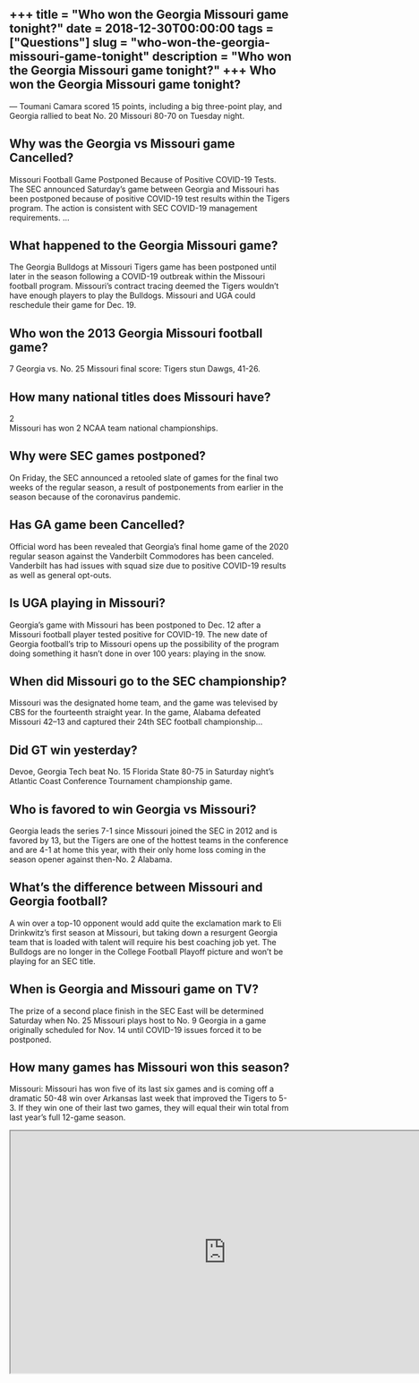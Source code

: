 +++
title = "Who won the Georgia Missouri game tonight?"
date = 2018-12-30T00:00:00
tags = ["Questions"]
slug = "who-won-the-georgia-missouri-game-tonight"
description = "Who won the Georgia Missouri game tonight?"
+++
Who won the Georgia Missouri game tonight?
------------------------------------------

— Toumani Camara scored 15 points, including a big three-point play, and Georgia rallied to beat No. 20 Missouri 80-70 on Tuesday night.

Why was the Georgia vs Missouri game Cancelled?
-----------------------------------------------

Missouri Football Game Postponed Because of Positive COVID-19 Tests. The SEC announced Saturday’s game between Georgia and Missouri has been postponed because of positive COVID-19 test results within the Tigers program. The action is consistent with SEC COVID-19 management requirements. …

What happened to the Georgia Missouri game?
-------------------------------------------

The Georgia Bulldogs at Missouri Tigers game has been postponed until later in the season following a COVID-19 outbreak within the Missouri football program. Missouri’s contract tracing deemed the Tigers wouldn’t have enough players to play the Bulldogs. Missouri and UGA could reschedule their game for Dec. 19.

Who won the 2013 Georgia Missouri football game?
------------------------------------------------

7 Georgia vs. No. 25 Missouri final score: Tigers stun Dawgs, 41-26.

How many national titles does Missouri have?
--------------------------------------------

2  
Missouri has won 2 NCAA team national championships.

Why were SEC games postponed?
-----------------------------

On Friday, the SEC announced a retooled slate of games for the final two weeks of the regular season, a result of postponements from earlier in the season because of the coronavirus pandemic.

Has GA game been Cancelled?
---------------------------

Official word has been revealed that Georgia’s final home game of the 2020 regular season against the Vanderbilt Commodores has been canceled. Vanderbilt has had issues with squad size due to positive COVID-19 results as well as general opt-outs.

Is UGA playing in Missouri?
---------------------------

Georgia’s game with Missouri has been postponed to Dec. 12 after a Missouri football player tested positive for COVID-19. The new date of Georgia football’s trip to Missouri opens up the possibility of the program doing something it hasn’t done in over 100 years: playing in the snow.

When did Missouri go to the SEC championship?
---------------------------------------------

Missouri was the designated home team, and the game was televised by CBS for the fourteenth straight year. In the game, Alabama defeated Missouri 42–13 and captured their 24th SEC football championship…

Did GT win yesterday?
---------------------

Devoe, Georgia Tech beat No. 15 Florida State 80-75 in Saturday night’s Atlantic Coast Conference Tournament championship game.

Who is favored to win Georgia vs Missouri?
------------------------------------------

Georgia leads the series 7-1 since Missouri joined the SEC in 2012 and is favored by 13, but the Tigers are one of the hottest teams in the conference and are 4-1 at home this year, with their only home loss coming in the season opener against then-No. 2 Alabama.

What’s the difference between Missouri and Georgia football?
------------------------------------------------------------

A win over a top-10 opponent would add quite the exclamation mark to Eli Drinkwitz’s first season at Missouri, but taking down a resurgent Georgia team that is loaded with talent will require his best coaching job yet. The Bulldogs are no longer in the College Football Playoff picture and won’t be playing for an SEC title.

When is Georgia and Missouri game on TV?
----------------------------------------

The prize of a second place finish in the SEC East will be determined Saturday when No. 25 Missouri plays host to No. 9 Georgia in a game originally scheduled for Nov. 14 until COVID-19 issues forced it to be postponed.

How many games has Missouri won this season?
--------------------------------------------

Missouri: Missouri has won five of its last six games and is coming off a dramatic 50-48 win over Arkansas last week that improved the Tigers to 5-3. If they win one of their last two games, they will equal their win total from last year’s full 12-game season.

<iframe allow="accelerometer; autoplay; clipboard-write; encrypted-media; gyroscope; picture-in-picture" allowfullscreen="" class="__youtube_prefs__  epyt-is-override  no-lazyload" data-no-lazy="1" data-origheight="433" data-origwidth="770" data-skipgform_ajax_framebjll="" height="433" id="_ytid_37334" loading="lazy" src="https://www.youtube.com/embed/hXuCAYgiImo?enablejsapi=1&autoplay=0&cc_load_policy=0&cc_lang_pref=&iv_load_policy=1&loop=0&modestbranding=0&rel=1&fs=1&playsinline=0&autohide=2&theme=dark&color=red&controls=1&" title="YouTube player" width="770"></iframe>